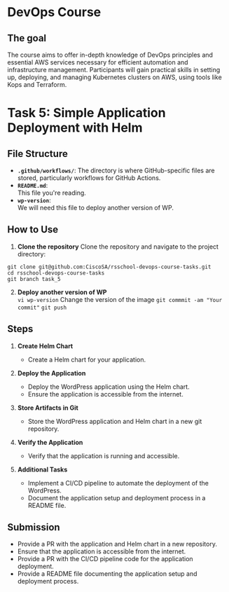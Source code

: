 # DevOps Course

## The goal

The course aims to offer in-depth knowledge of DevOps principles and essential AWS services necessary for efficient automation and infrastructure management. Participants will gain practical skills in setting up, deploying, and managing Kubernetes clusters on AWS, using tools like Kops and Terraform.

# Task 5: Simple Application Deployment with Helm

## File Structure
- **```.github/workflows/```**:
  The directory is where GitHub-specific files are stored, particularly workflows for GitHub Actions.
- **```README.md```**:  
  This file you're reading.
- **```wp-version```**:  
  We will need this file to deploy another version of WP.


## How to Use

1. **Clone the repository**
Clone the repository and navigate to the project directory:
```
git clone git@github.com:CiscoSA/rsschool-devops-course-tasks.git
cd rsschool-devops-course-tasks
git branch task_5
```
2. **Deploy another version of WP**  
   ```vi wp-version```
   Change the version of the image
   ```git commmit -am "Your commit"```
   ```git push```

## Steps

1. **Create Helm Chart**

   - Create a Helm chart for your application.

2. **Deploy the Application**

   - Deploy the WordPress application using the Helm chart.
   - Ensure the application is accessible from the internet.

3. **Store Artifacts in Git**

   - Store the WordPress application and Helm chart in a new git repository.

4. **Verify the Application**

   - Verify that the application is running and accessible.

5. **Additional Tasks**
   - Implement a CI/CD pipeline to automate the deployment of the WordPress.
   - Document the application setup and deployment process in a README file.

## Submission

- Provide a PR with the application and Helm chart in a new repository.
- Ensure that the application is accessible from the internet.
- Provide a PR with the CI/CD pipeline code for the application deployment.
- Provide a README file documenting the application setup and deployment process.